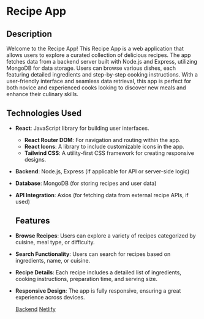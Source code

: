 # Recipe App
## Description

Welcome to the Recipe App! This Recipe App is a web application that allows users to explore a curated collection of delicious recipes. The app fetches data from a backend server built with Node.js and Express, utilizing MongoDB for data storage. Users can browse various dishes, each featuring detailed ingredients and step-by-step cooking instructions. With a user-friendly interface and seamless data retrieval, this app is perfect for both novice and experienced cooks looking to discover new meals and enhance their culinary skills.

## Technologies Used
- **React**: JavaScript library for building user interfaces.
  - **React Router DOM**: For navigation and routing within the app.
  - **React Icons**: A library to include customizable icons in the app.
  - **Tailwind CSS**: A utility-first CSS framework for creating responsive designs.
- **Backend**: Node.js, Express (if applicable for API or server-side logic)
- **Database**: MongoDB (for storing recipes and user data)
- **API Integration**: Axios (for fetching data from external recipe APIs, if used)


  ## Features

- **Browse Recipes**: Users can explore a variety of recipes categorized by cuisine, meal type, or difficulty.
- **Search Functionality**: Users can search for recipes based on ingredients, name, or cuisine.
- **Recipe Details**: Each recipe includes a detailed list of ingredients, cooking instructions, preparation time, and serving size.
- **Responsive Design**: The app is fully responsive, ensuring a great experience across devices.


  [Backend](https://github.com/Balasaraswathi11/Reciepe-BE.git)
  [Netlify](https://recipeapp-fe.netlify.app)
